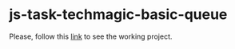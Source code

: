 # js-task-techmagic-basic-queue

Please, follow this [link](https://anastasiiaafanasieva.github.io/js-task-techmagic-basic-queue/index.html) to see the working project.
